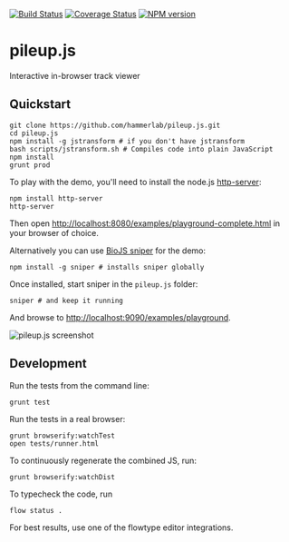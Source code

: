 [![Build Status](https://travis-ci.org/hammerlab/pileup.js.svg?branch=travis-flow)](https://travis-ci.org/hammerlab/pileup.js) [![Coverage Status](https://coveralls.io/repos/hammerlab/pileup.js/badge.svg?branch=master)](https://coveralls.io/r/hammerlab/pileup.js?branch=master) [![NPM version](http://img.shields.io/npm/v/pileup.svg)](https://www.npmjs.org/package/pileup)

# pileup.js
Interactive in-browser track viewer

## Quickstart

    git clone https://github.com/hammerlab/pileup.js.git
    cd pileup.js
    npm install -g jstransform # if you don't have jstransform
    bash scripts/jstransform.sh # Compiles code into plain JavaScript
    npm install
    grunt prod

To play with the demo, you'll need to install the node.js [http-server][hs]:

    npm install http-server
    http-server

Then open [http://localhost:8080/examples/playground-complete.html](http://localhost:8080/examples/playground-complete.html) in your browser of choice.

Alternatively you can use [BioJS sniper][sniper] for the demo:
    
    npm install -g sniper # installs sniper globally

Once installed, start sniper in the `pileup.js` folder:

    sniper # and keep it running

And browse to [http://localhost:9090/examples/playground](http://localhost:9090/examples/playground).

![pileup.js screenshot](./pileup-screenshot.png)

## Development

Run the tests from the command line:

    grunt test

Run the tests in a real browser:

    grunt browserify:watchTest
    open tests/runner.html

To continuously regenerate the combined JS, run:

    grunt browserify:watchDist

To typecheck the code, run

    flow status .

For best results, use one of the flowtype editor integrations.

[sniper]: https://github.com/biojs/sniper
[hs]: https://github.com/nodeapps/http-server
